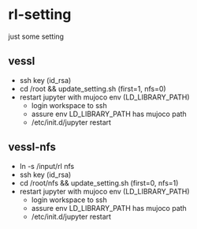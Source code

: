 # rl-setting
just some setting 


## vessl
- ssh key (id_rsa)
- cd /root && update_setting.sh (first=1, nfs=0)
- restart jupyter with mujoco env (LD_LIBRARY_PATH)
  - login workspace to ssh
  - assure env LD_LIBRARY_PATH has mujoco path
  - /etc/init.d/jupyter restart


## vessl-nfs
- ln -s /input/rl nfs
- ssh key (id_rsa)
- cd /root/nfs && update_setting.sh (first=0, nfs=1)  
- restart jupyter with mujoco env (LD_LIBRARY_PATH)
  - login workspace to ssh
  - assure env LD_LIBRARY_PATH has mujoco path
  - /etc/init.d/jupyter restart
